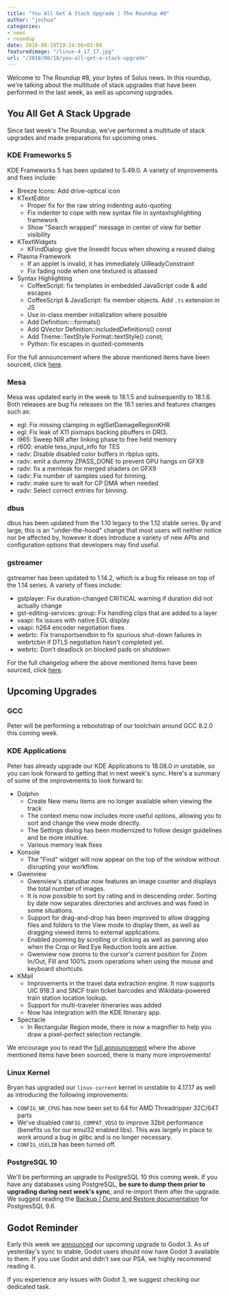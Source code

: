 ```yaml
---
title: "You All Get A Stack Upgrade | The Roundup #8"
author: "joshua"
categories:
- news
- roundup
date: 2018-08-18T19:24:56+03:00
featuredimage: "/linux-4_17_17.jpg"
url: "/2018/08/18/you-all-get-a-stack-upgrade"
---
```


Welcome to The Roundup #8, your bytes of Solus news. In this roundup, we're talking about the multitude of stack upgrades that have been performed in the last week, as well as upcoming upgrades.
<!--more-->

## You All Get A Stack Upgrade

Since last week's The Roundup, we've performed a multitude of stack upgrades and made preparations for upcoming ones.

### KDE Frameworks 5

KDE Frameworks 5 has been updated to 5.49.0. A variety of improvements and fixes include:

- Breeze Icons: Add drive-optical icon
- KTextEditor
  - Proper fix for the raw string indenting auto-quoting
  - Fix indenter to cope with new syntax file in syntaxhighlighting framework
  - Show "Search wrapped" message in center of view for better visibility
- KTextWidgets
  - KFindDialog: give the lineedit focus when showing a reused dialog
- Plasma Framework
  - If an applet is invalid, it has immediately UiReadyConstraint
  - Fix fading node when one textured is atlassed
- Syntax Highlighting
  - CoffeeScript: fix templates in embedded JavaScript code & add escapes
  - CoffeeScript & JavaScript: fix member objects. Add `.ts` extension in JS
  - Use in-class member initialization where possible
  - Add Definition::::formats()
  - Add QVector<Definition> Definition::includedDefinitions() const
  - Add Theme::TextStyle Format::textStyle() const;
  - Python: fix escapes in quoted-comments

For the full announcement where the above mentioned items have been sourced, click [here](https://www.kde.org/announcements/kde-frameworks-5.49.0.php).

### Mesa

Mesa was updated early in the week to 18.1.5 and subsequently to 18.1.6. Both releases are bug fix releases on the 18.1 series and features changes such as:

- egl: Fix missing clamping in eglSetDamageRegionKHR
- egl: Fix leak of X11 pixmaps backing pbuffers in DRI3.
- i965: Sweep NIR after linking phase to free held memory
- r600: enable tess_input_info for TES
- radv: Disable disabled color buffers in rbplus opts.
- radv: emit a dummy ZPASS_DONE to prevent GPU hangs on GFX9
- radv: fix a memleak for merged shaders on GFX9
- radv: Fix number of samples used for binning.
- radv: make sure to wait for CP DMA when needed
- radv: Select correct entries for binning.

### dbus

dbus has been updated from the 1.10 legacy to the 1.12 stable series. By and large, this is an "under-the-hood" change that most users will neither notice nor be affected by, however it does introduce a variety of new APIs and configuration options that developers may find useful.

### gstreamer

gstreamer has been updated to 1.14.2, which is a bug fix release on top of the 1.14 series. A variety of fixes include:

- gstplayer: Fix duration-changed CRITICAL warning if duration did not actually change
- gst-editing-services: group: Fix handling clips that are added to a layer
- vaapi: fix issues with native EGL display
- vaapi: h264 encoder negotiation fixes
- webrtc: Fix transportsendbin to fix spurious shut-down failures in webrtcbin if DTLS negotiation hasn't completed yet.
- webrtc: Don't deadlock on blocked pads on shutdown

For the full changelog where the above mentioned items have been sourced, click [here](https://gstreamer.freedesktop.org/releases/1.14/#1.14.2).

## Upcoming Upgrades

### GCC

Peter will be performing a rebootstrap of our toolchain around GCC 8.2.0 this coming week.

### KDE Applications

Peter has already upgrade our KDE Applications to 18.08.0 in unstable, so you can look forward to getting that in next week's sync. Here's a summary of some of the improvements to look forward to:

- Dolphin
  - Create New menu items are no longer available when viewing the track
  - The context menu now includes more useful options, allowing you to sort and change the view mode directly.
  - The Settings dialog has been modernized to follow design guidelines and be more intuitive.
  - Various memory leak fixes
- Konsole
  - The "Find" widget will now appear on the top of the window without disrupting your workflow.
- Gwenview
  - Gwenview's statusbar now features an image counter and displays the total number of images.
  - It is now possible to sort by rating and in descending order. Sorting by date now separates directories and archives and was fixed in some situations.
  - Support for drag-and-drop has been improved to allow dragging files and folders to the View mode to display them, as well as dragging viewed items to external applications.
  - Enabled zooming by scrolling or clicking as well as panning also when the Crop or Red Eye Reduction tools are active.
  - Gwenview now zooms to the cursor's current position for Zoom In/Out, Fill and 100% zoom operations when using the mouse and keyboard shortcuts.
- KMail
  - Improvements in the travel data extraction engine. It now supports UIC 918.3 and SNCF train ticket barcodes and Wikidata-powered train station location lookup.
  - Support for multi-traveler itineraries was added
  - Now has integration with the KDE Itinerary app.
- Spectacle
  - In Rectangular Region mode, there is now a magnifier to help you draw a pixel-perfect selection rectangle.

We encourage you to read the [full announcement](https://www.kde.org/announcements/announce-applications-18.08.0.php) where the above mentioned items have been sourced, there is many more improvements!

### Linux Kernel

Bryan has upgraded our `linux-current` kernel in unstable to 4.17.17 as well as introducing the following improvements:

- `CONFIG_NR_CPUS` has now been set to 64 for AMD Threadripper 32C/64T parts
- We've disabled `CONFIG_COMPAT_VDSO` to improve 32bit performance (benefits us for our emul32 enabled libs). This was largely in place to work around a bug in glibc and is no longer necessary.
- `CONFIG_USELIB` has been turned off.

### PostgreSQL 10

We'll be performing an upgrade to PostgreSQL 10 this coming week. If you have any databases using PostgreSQL, **be sure to dump them prior to upgrading during next week's sync**, and re-import them after the upgrade. We suggest reading the [Backup / Dump and Restore documentation](https://www.postgresql.org/docs/9.6/static/backup-dump.html) for PostgresSQL 9.6.

## Godot Reminder

Early this week we [announced](/2018/08/13/upcoming-upgrade-of-godot) our upcoming upgrade to Godot 3. As of yesterday's sync to stable, Godot users should now have Godot 3 available to them. If you use Godot and didn't see our PSA, we highly recommend reading it.

If you experience any issues with Godot 3, we suggest checking our dedicated task.